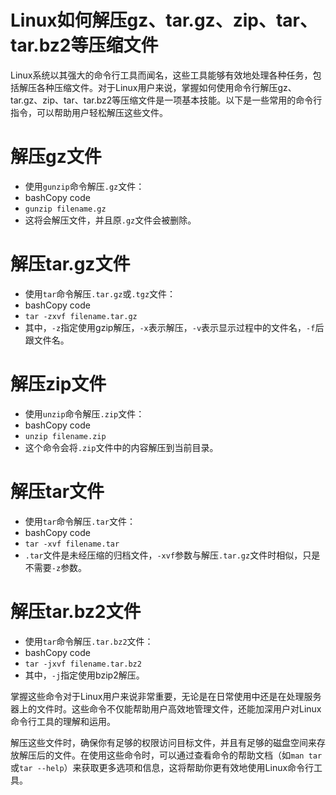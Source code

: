 # Linux如何解压gz、tar.gz、zip、tar、tar.bz2等压缩文件


Linux系统以其强大的命令行工具而闻名，这些工具能够有效地处理各种任务，包括解压各种压缩文件。对于Linux用户来说，掌握如何使用命令行解压gz、tar.gz、zip、tar、tar.bz2等压缩文件是一项基本技能。以下是一些常用的命令行指令，可以帮助用户轻松解压这些文件。

# 解压gz文件

- 使用`gunzip`命令解压`.gz`文件：
- bashCopy code
- `gunzip filename.gz`
- 这将会解压文件，并且原`.gz`文件会被删除。

# 解压tar.gz文件

- 使用`tar`命令解压`.tar.gz`或`.tgz`文件：
- bashCopy code
- `tar -zxvf filename.tar.gz`
- 其中，`-z`指定使用gzip解压，`-x`表示解压，`-v`表示显示过程中的文件名，`-f`后跟文件名。

# 解压zip文件

- 使用`unzip`命令解压`.zip`文件：
- bashCopy code
- `unzip filename.zip`
- 这个命令会将`.zip`文件中的内容解压到当前目录。

# 解压tar文件

- 使用`tar`命令解压`.tar`文件：
- bashCopy code
- `tar -xvf filename.tar`
- `.tar`文件是未经压缩的归档文件，`-xvf`参数与解压`.tar.gz`文件时相似，只是不需要`-z`参数。

# 解压tar.bz2文件

- 使用`tar`命令解压`.tar.bz2`文件：
- bashCopy code
- `tar -jxvf filename.tar.bz2`
- 其中，`-j`指定使用bzip2解压。

掌握这些命令对于Linux用户来说非常重要，无论是在日常使用中还是在处理服务器上的文件时。这些命令不仅能帮助用户高效地管理文件，还能加深用户对Linux命令行工具的理解和运用。

解压这些文件时，确保你有足够的权限访问目标文件，并且有足够的磁盘空间来存放解压后的文件。在使用这些命令时，可以通过查看命令的帮助文档（如`man tar`或`tar --help`）来获取更多选项和信息，这将帮助你更有效地使用Linux命令行工具。